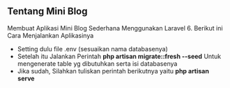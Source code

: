 
## Tentang Mini Blog

Membuat Aplikasi Mini Blog Sederhana Menggunakan Laravel 6. Berikut ini Cara Menjalankan Aplikasinya

- Setting dulu file .env (sesuaikan nama databasenya)
- Setelah itu Jalankan Perintah **php artisan migrate::fresh --seed** Untuk mengenerate table yg dibutuhkan serta isi databasenya
- Jika sudah, Silahkan tuliskan perintah berikutnya yaitu **php artisan serve**
